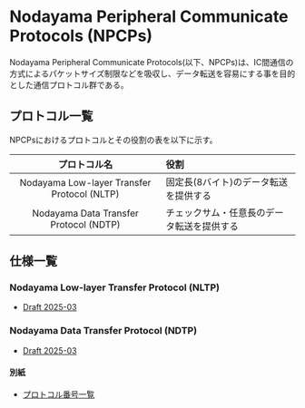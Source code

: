 # Nodayama Peripheral Communicate Protocols (NPCPs)

Nodayama Peripheral Communicate
Protocols(以下、NPCPs)は、IC間通信の方式によるパケットサイズ制限などを吸収し、データ転送を容易にする事を目的とした通信プロトコル群である。

## プロトコル一覧

NPCPsにおけるプロトコルとその役割の表を以下に示す。

|                プロトコル名                 | 役割                                       |
| :-----------------------------------------: | :----------------------------------------- |
| Nodayama Low-layer Transfer Protocol (NLTP) | 固定長(8バイト)のデータ転送を提供する      |
|   Nodayama Data Transfer Protocol (NDTP)    | チェックサム・任意長のデータ転送を提供する |

## 仕様一覧

### Nodayama Low-layer Transfer Protocol (NLTP)

- [Draft 2025-03](nltp/draft-2025-03.md)

### Nodayama Data Transfer Protocol (NDTP)

- [Draft 2025-03](ndtp/draft-2025-03.md)

#### 別紙

- [プロトコル番号一覧](ndtp/protocol-id.md)
